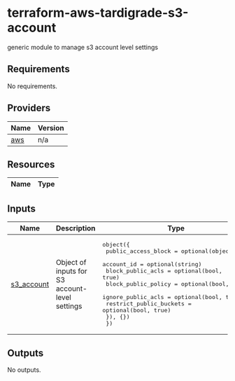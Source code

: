 # terraform-aws-tardigrade-s3-account
generic module to manage s3 account level settings



<!-- BEGIN TFDOCS -->
## Requirements

No requirements.

## Providers

| Name | Version |
|------|---------|
| <a name="provider_aws"></a> [aws](#provider\_aws) | n/a |

## Resources

| Name | Type |
|------|------|

## Inputs

| Name | Description | Type | Default | Required |
|------|-------------|------|---------|:--------:|
| <a name="input_s3_account"></a> [s3\_account](#input\_s3\_account) | Object of inputs for S3 account-level settings | <pre>object({<br/>    public_access_block = optional(object({<br/>      account_id              = optional(string)<br/>      block_public_acls       = optional(bool, true)<br/>      block_public_policy     = optional(bool, true)<br/>      ignore_public_acls      = optional(bool, true)<br/>      restrict_public_buckets = optional(bool, true)<br/>    }), {})<br/>  })</pre> | `{}` | no |

## Outputs

No outputs.

<!-- END TFDOCS -->
